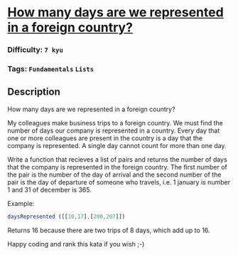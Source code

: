 # [How many days are we represented in a foreign country?](https://www.codewars.com/kata/58e93b4706db4d24ee000096)

### Difficulty: `7 kyu`

### Tags: `Fundamentals` `Lists`

## Description

How many days are we represented in a foreign country?

My colleagues make business trips to a foreign country. We must find the number of days our company is represented in a country. Every day that one or more colleagues are present in the country is a day that the company is represented. A single day cannot count for more than one day.

Write a function that recieves a list of pairs and returns the number of days that the company is represented in the foreign country. The first number of the pair is the number of the day of arrival and the second number of the pair is the day of departure of someone who travels, i.e. 1 january is number 1 and 31 of december is 365.

Example:

```js
daysRepresented ([[10,17],[200,207]])
```

Returns 16 because there are two trips of 8 days, which add up to 16.

Happy coding and rank this kata if you wish ;-)

